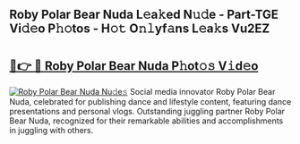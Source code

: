 ## Roby Polar Bear Nuda L𝚎a𝚔ed N𝚞𝚍e - Part-TGE Vi𝚍𝚎o P𝚑𝚘tos - H𝚘𝚝 O𝚗𝚕yf𝚊ns L𝚎a𝚔s Vu2EZ

# <h2><a href="http://kff6t0t.oniu.top/?m=Roby+Polar+Bear+Nuda">🔗👉 🔴 Roby Polar Bear Nuda P𝚑ot𝚘𝚜 V𝚒d𝚎o</a></h2>

[![Roby Polar Bear Nuda Nu𝚍e𝚜](https://i.imgur.com/0qMVB7G.gif)](http://kff6t0t.oniu.top/?m=Roby+Polar+Bear+Nuda)
Social media innovator Roby Polar Bear Nuda, celebrated for publishing dance and lifestyle content, featuring dance presentations and personal vlogs. Outstanding juggling partner Roby Polar Bear Nuda, recognized for their remarkable abilities and accomplishments in juggling with others.  
